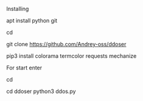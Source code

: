 Installing

apt install python git

cd

git clone https://github.com/Andrey-oss/ddoser

pip3 install colorama termcolor requests mechanize

For start enter

cd

cd ddoser
python3 ddos.py

